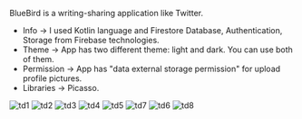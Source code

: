 BlueBird is a writing-sharing application like Twitter.
- Info -> I used Kotlin language and Firestore Database, Authentication, Storage from Firebase technologies.
- Theme -> App has two different theme: light and dark. You can use both of them.
- Permission -> App has "data external storage permission" for upload profile pictures.
- Libraries -> Picasso.

![td1](https://user-images.githubusercontent.com/70901471/190875939-9f32d7ec-84fe-4b6d-b6ae-47d1129cfe9c.png)
![td2](https://user-images.githubusercontent.com/70901471/190875941-d4655841-0b81-4b8b-9355-628e2e01f1ec.png)
![td3](https://user-images.githubusercontent.com/70901471/190875943-4e3d7ff9-62a1-4ab4-b9e4-0927d4758e85.png)
![td4](https://user-images.githubusercontent.com/70901471/190875944-3269e537-948d-4441-8afe-be69ede25e6d.png)
![td5](https://user-images.githubusercontent.com/70901471/190875946-d05a6717-b7d3-4dc8-af14-8ffb14accc7d.png)
![td7](https://user-images.githubusercontent.com/70901471/190875950-3d6f693a-1433-4712-a570-3db8467f6873.png)
![td6](https://user-images.githubusercontent.com/70901471/190875948-1b53b538-5f0b-4051-a1a7-74657fe0bc52.png)
![td8](https://user-images.githubusercontent.com/70901471/190875951-992bb89d-5159-45e7-9257-daf3f57f4761.png)

